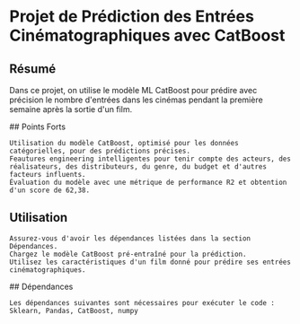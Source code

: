# Projet de Prédiction des Entrées Cinématographiques avec CatBoost

## Résumé

   Dans ce projet, on utilise le  modèle ML CatBoost pour prédire avec précision le nombre d'entrées dans les cinémas pendant la première semaine après la sortie d'un film. 

## Points Forts

    Utilisation du modèle CatBoost, optimisé pour les données catégorielles, pour des prédictions précises.
    Feautures engineering intelligentes pour tenir compte des acteurs, des réalisateurs, des distributeurs, du genre, du budget et d'autres facteurs influents.
    Évaluation du modèle avec une métrique de performance R2 et obtention d'un score de 62,38.
    

## Utilisation

    Assurez-vous d'avoir les dépendances listées dans la section Dépendances.
    Chargez le modèle CatBoost pré-entraîné pour la prédiction.
    Utilisez les caractéristiques d'un film donné pour prédire ses entrées cinématographiques.

## Dépendances

    Les dépendances suivantes sont nécessaires pour exécuter le code : Sklearn, Pandas, CatBoost, numpy